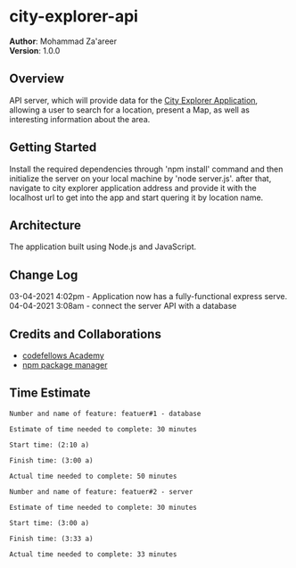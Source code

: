 # city-explorer-api

**Author**: Mohammad Za'areer  
**Version**: 1.0.0

## Overview
API server, which will provide data for the [City Explorer Application](https://codefellows.github.io/code-301-guide/curriculum/city-explorer-app/front-end/), allowing a user to search for a location, present a Map, as well as interesting information about the area.

## Getting Started
Install the required dependencies through 'npm install' command and then initialize the server on your local machine by 'node server.js'. after that, navigate to city explorer application address and provide it with the localhost url to get into the app and start quering it by location name.

## Architecture
The application built using Node.js and JavaScript.

## Change Log
03-04-2021 4:02pm - Application now has a fully-functional express serve.
04-04-2021 3:08am - connect the server API with a database

## Credits and Collaborations
* [codefellows Academy](https://www.codefellows.org/)
* [npm package manager](https://www.npmjs.com/)


## Time Estimate

```
Number and name of feature: featuer#1 - database

Estimate of time needed to complete: 30 minutes
 
Start time: (2:10 a)

Finish time: (3:00 a)

Actual time needed to complete: 50 minutes 
```

```
Number and name of feature: featuer#2 - server

Estimate of time needed to complete: 30 minutes
 
Start time: (3:00 a)

Finish time: (3:33 a)

Actual time needed to complete: 33 minutes 
```